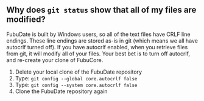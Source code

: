 Why does `git status` show that all of my files are modified?
--
FubuDate is built by Windows users, so all of the text files have CRLF line endings. These line endings are stored as-is in git (which means we all have autocrlf turned off).
If you have autocrlf enabled, when you retrieve files from git, it will modify all of your files. Your best bet is to turn off autocrlf, and re-create your clone of FubuCore.

1. Delete your local clone of the FubuDate repository
1. Type: `git config --global core.autocrlf false`
1. Type: `git config --system core.autocrlf false`
1. Clone the FubuDate repository again